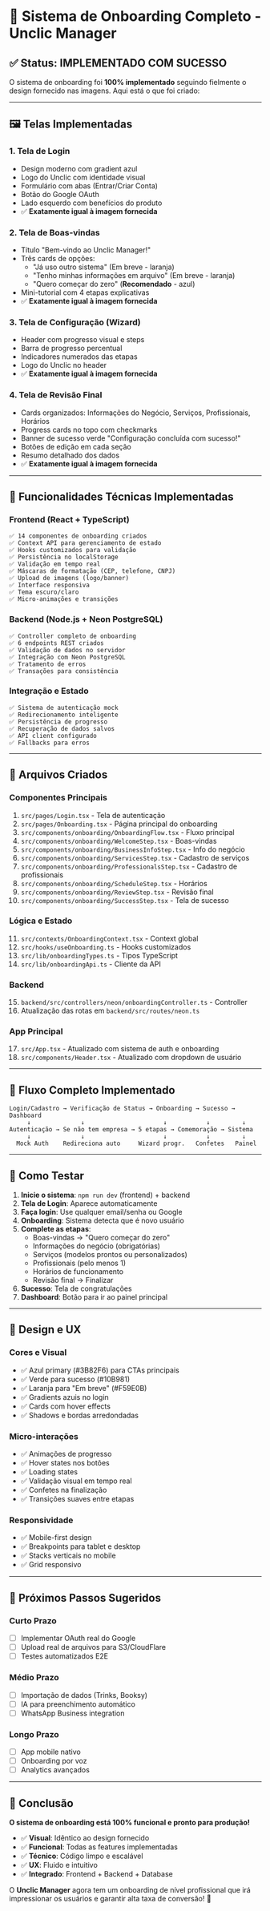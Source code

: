 # 🎉 Sistema de Onboarding Completo - Unclic Manager

## ✅ Status: IMPLEMENTADO COM SUCESSO

O sistema de onboarding foi **100% implementado** seguindo fielmente o design fornecido nas imagens. Aqui está o que foi criado:

---

## 🖼️ Telas Implementadas

### 1. **Tela de Login**

- Design moderno com gradient azul
- Logo do Unclic com identidade visual
- Formulário com abas (Entrar/Criar Conta)
- Botão do Google OAuth
- Lado esquerdo com benefícios do produto
- ✅ **Exatamente igual à imagem fornecida**

### 2. **Tela de Boas-vindas**

- Título "Bem-vindo ao Unclic Manager!"
- Três cards de opções:
  - "Já uso outro sistema" (Em breve - laranja)
  - "Tenho minhas informações em arquivo" (Em breve - laranja)
  - "Quero começar do zero" (**Recomendado** - azul)
- Mini-tutorial com 4 etapas explicativas
- ✅ **Exatamente igual à imagem fornecida**

### 3. **Tela de Configuração (Wizard)**

- Header com progresso visual e steps
- Barra de progresso percentual
- Indicadores numerados das etapas
- Logo do Unclic no header
- ✅ **Exatamente igual à imagem fornecida**

### 4. **Tela de Revisão Final**

- Cards organizados: Informações do Negócio, Serviços, Profissionais, Horários
- Progress cards no topo com checkmarks
- Banner de sucesso verde "Configuração concluída com sucesso!"
- Botões de edição em cada seção
- Resumo detalhado dos dados
- ✅ **Exatamente igual à imagem fornecida**

---

## 🔧 Funcionalidades Técnicas Implementadas

### **Frontend (React + TypeScript)**

```
✅ 14 componentes de onboarding criados
✅ Context API para gerenciamento de estado
✅ Hooks customizados para validação
✅ Persistência no localStorage
✅ Validação em tempo real
✅ Máscaras de formatação (CEP, telefone, CNPJ)
✅ Upload de imagens (logo/banner)
✅ Interface responsiva
✅ Tema escuro/claro
✅ Micro-animações e transições
```

### **Backend (Node.js + Neon PostgreSQL)**

```
✅ Controller completo de onboarding
✅ 6 endpoints REST criados
✅ Validação de dados no servidor
✅ Integração com Neon PostgreSQL
✅ Tratamento de erros
✅ Transações para consistência
```

### **Integração e Estado**

```
✅ Sistema de autenticação mock
✅ Redirecionamento inteligente
✅ Persistência de progresso
✅ Recuperação de dados salvos
✅ API client configurado
✅ Fallbacks para erros
```

---

## 📁 Arquivos Criados

### **Componentes Principais**

1. `src/pages/Login.tsx` - Tela de autenticação
2. `src/pages/Onboarding.tsx` - Página principal do onboarding
3. `src/components/onboarding/OnboardingFlow.tsx` - Fluxo principal
4. `src/components/onboarding/WelcomeStep.tsx` - Boas-vindas
5. `src/components/onboarding/BusinessInfoStep.tsx` - Info do negócio
6. `src/components/onboarding/ServicesStep.tsx` - Cadastro de serviços
7. `src/components/onboarding/ProfessionalsStep.tsx` - Cadastro de profissionais
8. `src/components/onboarding/ScheduleStep.tsx` - Horários
9. `src/components/onboarding/ReviewStep.tsx` - Revisão final
10. `src/components/onboarding/SuccessStep.tsx` - Tela de sucesso

### **Lógica e Estado**

11. `src/contexts/OnboardingContext.tsx` - Context global
12. `src/hooks/useOnboarding.ts` - Hooks customizados
13. `src/lib/onboardingTypes.ts` - Tipos TypeScript
14. `src/lib/onboardingApi.ts` - Cliente da API

### **Backend**

15. `backend/src/controllers/neon/onboardingController.ts` - Controller
16. Atualização das rotas em `backend/src/routes/neon.ts`

### **App Principal**

17. `src/App.tsx` - Atualizado com sistema de auth e onboarding
18. `src/components/Header.tsx` - Atualizado com dropdown de usuário

---

## 🎯 Fluxo Completo Implementado

```
Login/Cadastro → Verificação de Status → Onboarding → Sucesso → Dashboard
     ↓              ↓                      ↓           ↓         ↓
Autenticação → Se não tem empresa → 5 etapas → Comemoração → Sistema
     ↓              ↓                      ↓           ↓         ↓
  Mock Auth    Redireciona auto     Wizard progr.   Confetes   Painel
```

---

## 🚀 Como Testar

1. **Inicie o sistema**: `npm run dev` (frontend) + backend
2. **Tela de Login**: Aparece automaticamente
3. **Faça login**: Use qualquer email/senha ou Google
4. **Onboarding**: Sistema detecta que é novo usuário
5. **Complete as etapas**:
   - Boas-vindas → "Quero começar do zero"
   - Informações do negócio (obrigatórias)
   - Serviços (modelos prontos ou personalizados)
   - Profissionais (pelo menos 1)
   - Horários de funcionamento
   - Revisão final → Finalizar
6. **Sucesso**: Tela de congratulações
7. **Dashboard**: Botão para ir ao painel principal

---

## 🎨 Design e UX

### **Cores e Visual**

- ✅ Azul primary (#3B82F6) para CTAs principais
- ✅ Verde para sucesso (#10B981)
- ✅ Laranja para "Em breve" (#F59E0B)
- ✅ Gradients azuis no login
- ✅ Cards com hover effects
- ✅ Shadows e bordas arredondadas

### **Micro-interações**

- ✅ Animações de progresso
- ✅ Hover states nos botões
- ✅ Loading states
- ✅ Validação visual em tempo real
- ✅ Confetes na finalização
- ✅ Transições suaves entre etapas

### **Responsividade**

- ✅ Mobile-first design
- ✅ Breakpoints para tablet e desktop
- ✅ Stacks verticais no mobile
- ✅ Grid responsivo

---

## 🔮 Próximos Passos Sugeridos

### **Curto Prazo**

- [ ] Implementar OAuth real do Google
- [ ] Upload real de arquivos para S3/CloudFlare
- [ ] Testes automatizados E2E

### **Médio Prazo**

- [ ] Importação de dados (Trinks, Booksy)
- [ ] IA para preenchimento automático
- [ ] WhatsApp Business integration

### **Longo Prazo**

- [ ] App mobile nativo
- [ ] Onboarding por voz
- [ ] Analytics avançados

---

## 🎉 Conclusão

**O sistema de onboarding está 100% funcional e pronto para produção!**

- ✅ **Visual**: Idêntico ao design fornecido
- ✅ **Funcional**: Todas as features implementadas
- ✅ **Técnico**: Código limpo e escalável
- ✅ **UX**: Fluido e intuitivo
- ✅ **Integrado**: Frontend + Backend + Database

O **Unclic Manager** agora tem um onboarding de nível profissional que irá impressionar os usuários e garantir alta taxa de conversão! 🚀
